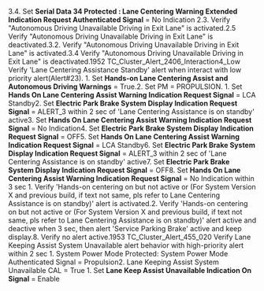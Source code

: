 3.4. Set **Serial Data 34 Protected : Lane Centering Warning Extended Indication Request Authenticated Signal** = No Indication 2.3. Verify "Autonomous Driving Unavailable Driving in Exit Lane" is activated.2.5 Verify "Autonomous Driving Unavailable Driving in Exit Lane" is deactivated.3.2. Verify "Autonomous Driving Unavailable Driving in Exit Lane" is activated.3.4 Verify "Autonomous Driving Unavailable Driving in Exit Lane" is deactivated.1952 TC_Cluster_Alert_2406_Interaction4_Low Verify 'Lane Centering Assistance Standby' alert when interact with low priority alert(Alert#23). 1. Set **Hands-on Lane Centering Assist and Autonomous Driving Warnings** = True.2. Set PM = PROPULSION. 1. Set **Hands On Lane Centering Assist Warning Indication Request Signal** = LCA Standby2. Set **Electric Park Brake System Display Indication Request Signal** = ALERT_3 within 2 sec of 'Lane Centering Assistance is on standby' active3. Set **Hands On Lane Centering Assist Warning Indication Request Signal** = No Indication4. Set **Electric Park Brake System Display Indication Request Signal** = OFF5. Set **Hands On Lane Centering Assist Warning Indication Request Signal** = LCA Standby6. Set **Electric Park Brake System Display Indication Request Signal** = ALERT_3 within 2 sec of 'Lane Centering Assistance is on standby' active7. Set **Electric Park Brake System Display Indication Request Signal** = OFF8. Set **Hands On Lane Centering Assist Warning Indication Request Signal** = No Indication within 3 sec 1. Verify 'Hands-on centering on but not active or (For System Version X and previous build, if text not same, pls refer to Lane Centering Assistance is on standby)' alert is activated.2. Verify 'Hands-on centering on but not active or (For System Version X and previous build, if text not same, pls refer to Lane Centering Assistance is on standby)' alert active and deactive when 3 sec, then alert 'Service Parking Brake' active and keep display.8. Verify no alert active.1953 TC_Cluster_Alert_455_020 Verify Lane Keeping Assist System Unavailable alert behavior with high-priority alert within 2 sec 1. System Power Mode Protected: System Power Mode Authenticated Signal = Propulsion2. Lane Keeping Assist System Unavailable CAL = True 1. Set **Lane Keep Assist Unavailable Indication On Signal** = Enable